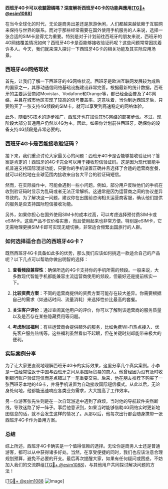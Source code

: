 **西班牙4G卡可以收驗證碼嗎？深度解析西班牙4G卡的功能與應用[[TG💪+ @esim1088](https://t.me/s/esim1088)]**

在当今全球化的时代，无论是商务出差还是旅游休闲，人们都越来越依赖于互联网来保持与世界的联系。而对于那些经常需要在国外使用手机服务的人来说，选择一张合适的SIM卡显得尤为重要。特别是对于计划前往西班牙的朋友来说，西班牙的4G网络覆盖情况如何？西班牙4G卡是否能够接收验证码呢？这些问题常常困扰着许多人。今天，我们就来深入探讨一下西班牙4G卡的相关功能及其实际应用场景。

### 西班牙4G网络现状

首先，让我们了解一下西班牙的4G网络状况。西班牙是欧洲互联网发展较为成熟的国家之一，其移动通信网络基础设施建设非常完善。根据最新的统计数据，西班牙的主要运营商如Movistar、Vodafone和Orange等，都已经全面普及了4G网络，并且在城市地区实现了较高的信号覆盖率。这意味着，当你到达西班牙后，只要购买了一张支持4G频段的SIM卡，就可以享受到高速稳定的网络体验。

此外，随着5G技术的逐步推广，西班牙也在加快其5G网络的部署步伐。不过，现阶段大部分普通用户仍然以4G为主。因此，如果你计划前往西班牙，确保你的设备支持4G频段是非常必要的。

### 西班牙4G卡是否能接收验证码？

接下来，我们重点讨论大家最关心的问题：西班牙4G卡是否能够接收验证码？答案是肯定的！西班牙的4G卡完全可以用于接收短信验证码。这是因为现代智能手机普遍支持国际漫游功能，只要你的手机设置正确并且选择了合适的运营商套餐，就可以轻松地在全球范围内接收来自各大平台的验证码短信。

然而，在实际操作中，可能会遇到一些小问题。例如，部分用户反映他们的手机在收到验证码时显示为乱码或者无法正常解析。这通常是因为运营商之间的协议差异导致的。为了解决这一问题，建议你在出国前咨询相关运营商客服，确认他们提供的服务是否支持国际短信接收功能。

另外，如果你担心在国外使用SIM卡的成本过高，可以考虑选择预付费SIM卡或eSIM卡。这些产品不仅价格实惠，而且使用起来也非常方便。特别是eSIM卡，它无需物理更换SIM卡即可实现无缝切换，非常适合频繁出国旅行的人群。

### 如何选择适合自己的西班牙4G卡？

既然西班牙4G卡具备如此多的优势，那么我们应该如何挑选一款适合自己的产品呢？以下几点可以帮助你做出明智的选择：

1. **查看频段兼容性**：确保所选的4G卡支持你的手机所需的频段。一般来说，大多数现代智能手机都能兼容主流运营商使用的频段，但最好还是提前核实一下。
   
2. **比较资费方案**：不同的运营商提供的资费方案可能存在较大差异。你需要根据自己的需求（如通话时间、流量消耗）来选择性价比最高的套餐。
   
3. **关注客户评价**：通过查阅其他用户的评价，你可以了解到该运营商的服务质量以及是否存在某些隐藏费用等问题。

4. **考虑附加福利**：有些运营商会提供额外的服务，比如免费Wi-Fi热点接入、优先客户服务热线等。这些福利虽然看似不起眼，但在关键时刻却能带来极大的便利。

### 实际案例分享

为了让大家更直观地理解西班牙4G卡的实际效果，这里分享几个真实案例。小李是一位经常往返于中国与西班牙之间从事国际贸易的商人。他曾经因为没有及时收到银行账户验证短信而差点错过了一笔重要交易。后来，他在朋友推荐下购买了一张西班牙本地的4G卡，并将手机设置为自动接收国际短信模式。从此以后，无论身处何地，他都能迅速响应各类业务需求，大大提高了工作效率。

另一位游客张先生则是在一次自驾游途中遇到了麻烦。当时他的导航软件突然断线，导致迷路了好一阵子。事后他意识到，如果当时能够借助4G网络实时更新地图信息的话，就不会发生这样的情况了。从那以后，他每次出行都会随身携带一张西班牙4G卡作为备用方案。

### 总结

综上所述，西班牙4G卡确实是一个值得信赖的选择。无论你是商务人士还是普通游客，都可以从中获得诸多好处。当然，在享受便捷的同时，我们也应该注意合理规划预算，避免不必要的开支。最后再次提醒大家，如果有任何疑问或困惑，不妨加入我们的交流群组[[TG💪+ @esim1088](https://t.me/s/esim1088)]，与其他用户共同探讨解决问题的方法！

[[TG💪+ @esim1088](https://t.me/s/esim1088) ![Image](https://i.postimg.cc/4NQfJmqS/Snipaste-2025-05-13-00-14-12.png)]